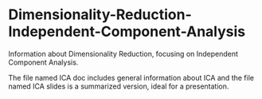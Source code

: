 # Dimensionality-Reduction-Independent-Component-Analysis
Information about Dimensionality Reduction, focusing on Independent Component Analysis.

The file named ICA doc includes general information about ICA and the file named ICA slides is a summarized version, ideal for a presentation.
